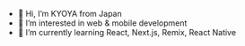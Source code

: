 - 👋 Hi, I’m KYOYA from Japan
- 👀 I’m interested in web & mobile development 
- 🌱 I’m currently learning React, Next.js, Remix, React Native 

<!---
KYOYA-OGA/KYOYA-OGA is a ✨ special ✨ repository because its `README.md` (this file) appears on your GitHub profile.
You can click the Preview link to take a look at your changes.
--->
